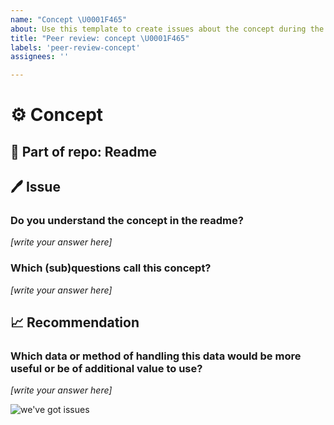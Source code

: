 ```yaml
---
name: "Concept \U0001F465"
about: Use this template to create issues about the concept during the peer reviews.
title: "Peer review: concept \U0001F465"
labels: 'peer-review-concept'
assignees: ''

---
```


# ⚙️ Concept
## 📁 Part of repo: Readme

## 🖊️ Issue
### Do you understand the concept in the readme?   
_[write your answer here]_

### Which (sub)questions call this concept?
_[write your answer here]_

## 📈 Recommendation
### Which data or method of handling this data would be more useful or be of additional value to use?
_[write your answer here]_


![we've got issues](https://media.giphy.com/media/4Mni3cxTuKHDi/giphy.gif)
